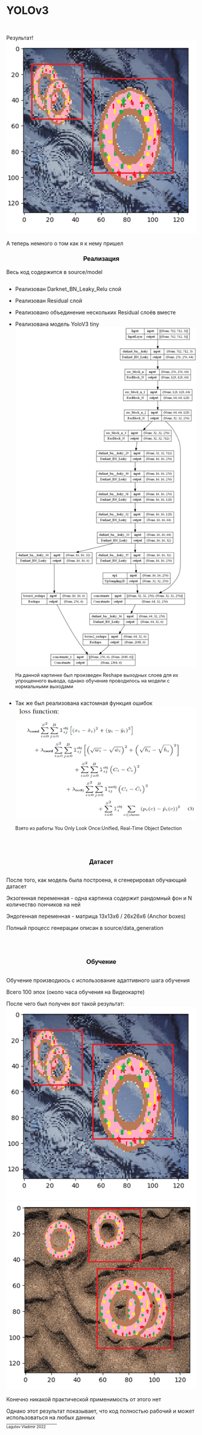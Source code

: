 # YOLOv3
<div style='padding-top:2em;'>Результат!</div>
<img src="img\1.png">
<div style='padding-top:1em;'>А теперь немного о том как я к нему пришел</div>

<h3 style='color: black; font-weight: bold; font-family: Arial;'>
        <center>Реализация</center>
</h3>
<div>Весь код содержится в source/model</div>
<ul>
  <li style='padding-top:1em;'>Реализован Darknet_BN_Leaky_Relu слой</li>
  <li style='padding-top:1em;'>Реализован Residual слой</li>
  <li style='padding-top:1em;'>Реализовано объединение нескольких Residual слоёв вместе</li>
  <li style='padding-top:1em;'>Реализована модель YoloV3 tiny</li>
  <img width="500" height="900" src="img\model.jpg">
  <div style='padding-top:1em;font-size:90%;'>На данной картинке был произведен Reshape выходных слоев для их упрощенного вывода, однако обучение проводилось на модели с нормальными выходами</div>
  <li style='padding-top:2em;'>Так же был реализована кастомная функция ошибок</li>
  <img width="500" height="300" src="img\loss.png">
  <div style='padding-top:1em;font-size:90%;'>Взято из работы You Only Look Once:Unified, Real-Time Object Detection</div>
</ul>


<h3 style='color: black; font-weight: bold; font-family: Arial; padding-top:3em;'>
        <center>Датасет</center>
</h3>
<div style='padding-top:1em;'>После того, как модель была построена, я сгенерировал обучающий датасет</div>
<div style='padding-top:1em;'>Экзогенная переменная - одна картинка содержит рандомный фон и N количество пончиков на ней</div>
<div style='padding-top:1em;'>Эндогенная переменная - матрица 13x13x6 / 26x26x6 (Anchor boxes)</div>
<div style='padding-top:1em;'>Полный процесс генерации описан в source/data_generation</div>

<h3 style='color: black; font-weight: bold; font-family: Arial; padding-top:3em;'>
        <center>Обучение</center>
</h3>
<div style='padding-top:1em;'>Обучение производиось с использование адаптивного шага обучения</div>
<div style='padding-top:1em;'>Всего 100 эпох (около часа обучения на Видеокарте)</div>
<div style='padding-top:1em;'>После чего был получен вот такой результат:</div>
<img src="img\1.png">
<img src="img\2.png">
<div style='padding-top:1em;'>Конечно никакой практической применимость от этого нет</div>
<div style='padding-top:1em;'>Однако этот результат показывает, что код полностью рабочий и может использоваться на любых данных</div>
<div style='font-size:70%;'>______________________________</div>
<div style='font-size:70%;'>Lagutov Vladimir 2022</div>
